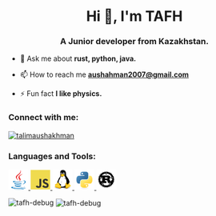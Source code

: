 <h1 align="center">Hi 👋, I'm TAFH</h1>
<h3 align="center">A Junior developer from Kazakhstan.</h3>

- 💬 Ask me about **rust, python, java.**

- 📫 How to reach me **aushahman2007@gmail.com**

- ⚡ Fun fact **I like physics.**

<h3 align="left">Connect with me:</h3>
<p align="left">
<a href="https://instagram.com/talimaushakhman" target="blank"><img align="center" src="https://raw.githubusercontent.com/rahuldkjain/github-profile-readme-generator/master/src/images/icons/Social/instagram.svg" alt="talimaushakhman" height="30" width="40" /></a>
</p>

<h3 align="left">Languages and Tools:</h3>
<p align="left"> <a href="https://www.java.com" target="_blank" rel="noreferrer"> <img src="https://raw.githubusercontent.com/devicons/devicon/master/icons/java/java-original.svg" alt="java" width="40" height="40"/> </a> <a href="https://developer.mozilla.org/en-US/docs/Web/JavaScript" target="_blank" rel="noreferrer"> <img src="https://raw.githubusercontent.com/devicons/devicon/master/icons/javascript/javascript-original.svg" alt="javascript" width="40" height="40"/> </a> <a href="https://www.linux.org/" target="_blank" rel="noreferrer"> <img src="https://raw.githubusercontent.com/devicons/devicon/master/icons/linux/linux-original.svg" alt="linux" width="40" height="40"/> </a> <a href="https://www.python.org" target="_blank" rel="noreferrer"> <img src="https://raw.githubusercontent.com/devicons/devicon/master/icons/python/python-original.svg" alt="python" width="40" height="40"/> </a> <a href="https://www.rust-lang.org" target="_blank" rel="noreferrer"> <img src="https://raw.githubusercontent.com/devicons/devicon/master/icons/rust/rust-plain.svg" alt="rust" width="40" height="40"/> </a> </p>

<p><img align="left" src="https://github-readme-stats.vercel.app/api/top-langs?username=tafh-debug&show_icons=true&locale=en&layout=compact" alt="tafh-debug" /></p>

<p>&nbsp;<img align="center" src="https://github-readme-stats.vercel.app/api?username=tafh-debug&show_icons=true&locale=en" alt="tafh-debug" /></p>
